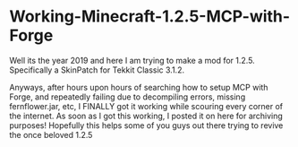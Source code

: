 # Working-Minecraft-1.2.5-MCP-with-Forge
Well its the year 2019 and here I am trying to make a mod for 1.2.5. Specifically a SkinPatch for Tekkit Classic 3.1.2.

Anyways, after hours upon hours of searching how to setup MCP with Forge, and repeatedly failing
due to decompiling errors, missing fernflower.jar, etc, I FINALLY got it working while scouring
every corner of the internet. As soon as I got this working, I posted it on here for archiving
purposes! Hopefully this helps some of you guys out there trying to revive the once beloved 
1.2.5
